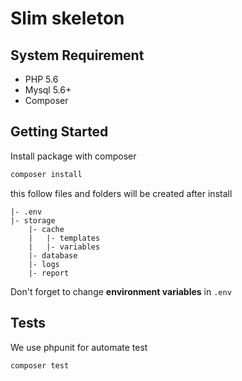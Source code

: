 # Slim skeleton

## System Requirement
- PHP 5.6
- Mysql 5.6+
- Composer

## Getting Started
Install package with composer

```php
composer install
```
this follow files and folders will be created after install

```
|- .env
|- storage
    |- cache
    |   |- templates
    |   |- variables
    |- database
    |- logs
    |- report
```
Don't forget to change __environment variables__ in `.env`

## Tests

We use phpunit for automate test

```php
composer test

```
